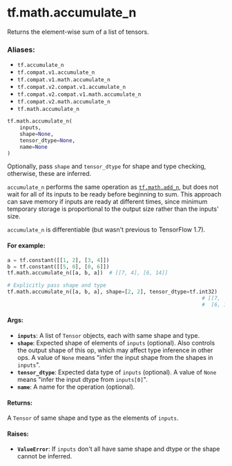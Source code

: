<div itemscope itemtype="http://developers.google.com/ReferenceObject">
<meta itemprop="name" content="tf.math.accumulate_n" />
<meta itemprop="path" content="Stable" />
</div>

# tf.math.accumulate_n

Returns the element-wise sum of a list of tensors.

### Aliases:

* `tf.accumulate_n`
* `tf.compat.v1.accumulate_n`
* `tf.compat.v1.math.accumulate_n`
* `tf.compat.v2.compat.v1.accumulate_n`
* `tf.compat.v2.compat.v1.math.accumulate_n`
* `tf.compat.v2.math.accumulate_n`
* `tf.math.accumulate_n`

``` python
tf.math.accumulate_n(
    inputs,
    shape=None,
    tensor_dtype=None,
    name=None
)
```

<!-- Placeholder for "Used in" -->

Optionally, pass `shape` and `tensor_dtype` for shape and type checking,
otherwise, these are inferred.

`accumulate_n` performs the same operation as <a href="../../tf/math/add_n.md"><code>tf.math.add_n</code></a>, but
does not wait for all of its inputs to be ready before beginning to sum.
This approach can save memory if inputs are ready at different times, since
minimum temporary storage is proportional to the output size rather than the
inputs' size.

`accumulate_n` is differentiable (but wasn't previous to TensorFlow 1.7).

#### For example:



```python
a = tf.constant([[1, 2], [3, 4]])
b = tf.constant([[5, 0], [0, 6]])
tf.math.accumulate_n([a, b, a])  # [[7, 4], [6, 14]]

# Explicitly pass shape and type
tf.math.accumulate_n([a, b, a], shape=[2, 2], tensor_dtype=tf.int32)
                                                               # [[7,  4],
                                                               #  [6, 14]]
```

#### Args:


* <b>`inputs`</b>: A list of `Tensor` objects, each with same shape and type.
* <b>`shape`</b>: Expected shape of elements of `inputs` (optional). Also controls the
  output shape of this op, which may affect type inference in other ops. A
  value of `None` means "infer the input shape from the shapes in `inputs`".
* <b>`tensor_dtype`</b>: Expected data type of `inputs` (optional). A value of `None`
  means "infer the input dtype from `inputs[0]`".
* <b>`name`</b>: A name for the operation (optional).


#### Returns:

A `Tensor` of same shape and type as the elements of `inputs`.



#### Raises:


* <b>`ValueError`</b>: If `inputs` don't all have same shape and dtype or the shape
cannot be inferred.